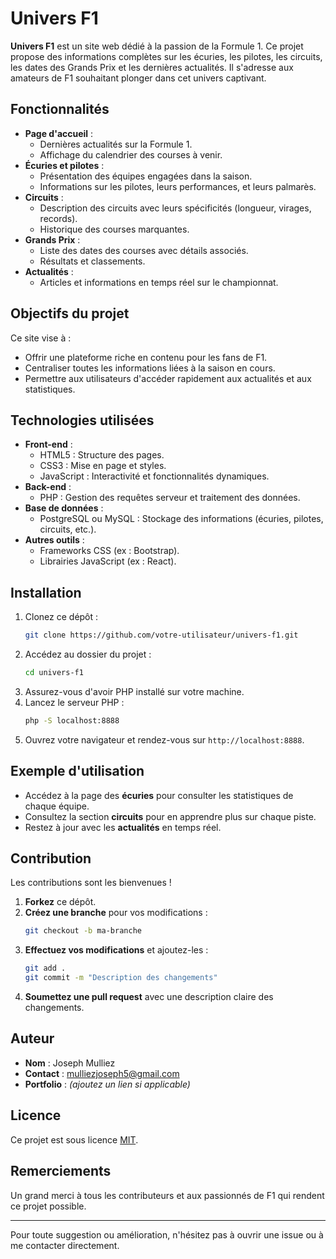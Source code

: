 # Univers F1

**Univers F1** est un site web dédié à la passion de la Formule 1. Ce projet propose des informations complètes sur les écuries, les pilotes, les circuits, les dates des Grands Prix et les dernières actualités. Il s'adresse aux amateurs de F1 souhaitant plonger dans cet univers captivant.

## Fonctionnalités
- **Page d'accueil** :
  - Dernières actualités sur la Formule 1.
  - Affichage du calendrier des courses à venir.
- **Écuries et pilotes** :
  - Présentation des équipes engagées dans la saison.
  - Informations sur les pilotes, leurs performances, et leurs palmarès.
- **Circuits** :
  - Description des circuits avec leurs spécificités (longueur, virages, records).
  - Historique des courses marquantes.
- **Grands Prix** :
  - Liste des dates des courses avec détails associés.
  - Résultats et classements.
- **Actualités** :
  - Articles et informations en temps réel sur le championnat.

## Objectifs du projet
Ce site vise à :
- Offrir une plateforme riche en contenu pour les fans de F1.
- Centraliser toutes les informations liées à la saison en cours.
- Permettre aux utilisateurs d'accéder rapidement aux actualités et aux statistiques.

## Technologies utilisées
- **Front-end** :
  - HTML5 : Structure des pages.
  - CSS3 : Mise en page et styles.
  - JavaScript : Interactivité et fonctionnalités dynamiques.
- **Back-end** :
  - PHP : Gestion des requêtes serveur et traitement des données.
- **Base de données** :
  - PostgreSQL ou MySQL : Stockage des informations (écuries, pilotes, circuits, etc.).
- **Autres outils** :
  - Frameworks CSS (ex : Bootstrap).
  - Librairies JavaScript (ex : React).

## Installation
1. Clonez ce dépôt :
   ```bash
   git clone https://github.com/votre-utilisateur/univers-f1.git
   ```
2. Accédez au dossier du projet :
   ```bash
   cd univers-f1
   ```
3. Assurez-vous d'avoir PHP installé sur votre machine.
4. Lancez le serveur PHP :
   ```bash
   php -S localhost:8888
   ```
5. Ouvrez votre navigateur et rendez-vous sur `http://localhost:8888`.

## Exemple d'utilisation
- Accédez à la page des **écuries** pour consulter les statistiques de chaque équipe.
- Consultez la section **circuits** pour en apprendre plus sur chaque piste.
- Restez à jour avec les **actualités** en temps réel.

## Contribution
Les contributions sont les bienvenues !
1. **Forkez** ce dépôt.
2. **Créez une branche** pour vos modifications :
   ```bash
   git checkout -b ma-branche
   ```
3. **Effectuez vos modifications** et ajoutez-les :
   ```bash
   git add .
   git commit -m "Description des changements"
   ```
4. **Soumettez une pull request** avec une description claire des changements.

## Auteur
- **Nom** : Joseph Mulliez
- **Contact** : [mulliezjoseph5@gmail.com](mailto:mulliezjoseph5@gmail.com)
- **Portfolio** : *(ajoutez un lien si applicable)*

## Licence
Ce projet est sous licence [MIT](LICENSE).

## Remerciements
Un grand merci à tous les contributeurs et aux passionnés de F1 qui rendent ce projet possible.

---

Pour toute suggestion ou amélioration, n'hésitez pas à ouvrir une issue ou à me contacter directement.
